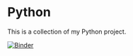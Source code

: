 # Python

This is a collection of my Python project.

[![Binder](https://mybinder.org/badge_logo.svg)](https://mybinder.org/v2/gh/bitaller/Python/master)
